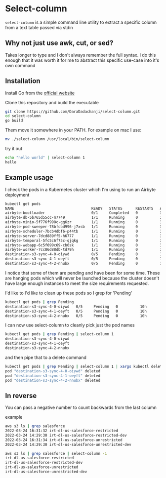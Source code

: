 # Select-column

`select-column` is a simple command line utility to extract a specific column from a text table passed via stdin

## Why not just use awk, cut, or sed?

Takes longer to type and I don't always remember the full syntax.
I do this enough that it was worth it for me to abstract this specific use-case into it's own command

## Installation

Install Go from the [official website](https://go.dev/)

Clone this repository and build the executable

```Bash
git clone https://github.com/DaraDadachanji/select-column.git
cd select-column
go build
```

Them move it somewhere in your PATH. For example on mac I use:

```Bash
mv ./select-column /usr/local/bin/select-column
```

try it out

```Bash
echo "hello world" | select-column 1
hello
```

## Example usage

I check the pods in a Kubernetes cluster which I'm using to run an Airbyte deployment

```Bash
kubectl get pods
NAME                                   READY   STATUS      RESTARTS   AGE
airbyte-bootloader                     0/1     Completed   0          3d6h
airbyte-db-5b765d55cc-m7749            1/1     Running     0          3d6h
airbyte-minio-5f776f998c-gg6zr         1/1     Running     0          3d6h
airbyte-pod-sweeper-78bfcbd996-j7xsb   1/1     Running     0          3d6h
airbyte-scheduler-7bcb4dbf6-p44tb      1/1     Running     0          3d6h
airbyte-server-7dcd889ff5-h6777        1/1     Running     0          3d6h
airbyte-temporal-5fc5c6f75c-qjqkg      1/1     Running     0          3d6h
airbyte-webapp-6c5f699c69-cb6sk        1/1     Running     0          3d6h
airbyte-worker-7cc86d88db-td79h        1/1     Running     0          3d6h
destination-s3-sync-4-0-oiywd          0/5     Pending     0          10h
destination-s3-sync-4-1-oeyft          0/5     Pending     0          10h
destination-s3-sync-4-2-nnubx          0/5     Pending     0          10h
```

I notice that some of them are pending and have been for some time.
These are hanging pods which will never be launched
because the cluster doesn't have large enough instances to meet the size requirements requested.

I'd like to I'd like to clean up these pods so I grep for 'Pending'

```Bash
kubectl get pods | grep Pending
destination-s3-sync-4-0-oiywd   0/5     Pending   0          10h
destination-s3-sync-4-1-oeyft   0/5     Pending   0          10h
destination-s3-sync-4-2-nnubx   0/5     Pending   0          10h
```

I can now use select-column to cleanly pick just the pod names

```Bash
kubectl get pods | grep Pending | select-column 1
destination-s3-sync-4-0-oiywd
destination-s3-sync-4-1-oeyft
destination-s3-sync-4-2-nnubx
```

and then pipe that to a delete command

```Bash
kubectl get pods | grep Pending | select-column 1 | xargs kubectl delete pod
pod "destination-s3-sync-4-0-oiywd" deleted
pod "destination-s3-sync-4-1-oeyft" deleted
pod "destination-s3-sync-4-2-nnubx" deleted
```

## In reverse

You can pass a negative number to count backwards from the last column

example

```Bash
aws s3 ls | grep salesforce
2022-03-24 16:31:32 irt-dl-us-salesforce-restricted
2022-03-24 14:29:30 irt-dl-us-salesforce-restricted-dev
2022-03-24 16:31:34 irt-dl-us-salesforce-unrestricted
2022-03-24 14:29:30 irt-dl-us-salesforce-unrestricted-dev
```

```Bash
aws s3 ls | grep salesforce | select-column -1
irt-dl-us-salesforce-restricted
irt-dl-us-salesforce-restricted-dev
irt-dl-us-salesforce-unrestricted
irt-dl-us-salesforce-unrestricted-dev
```
